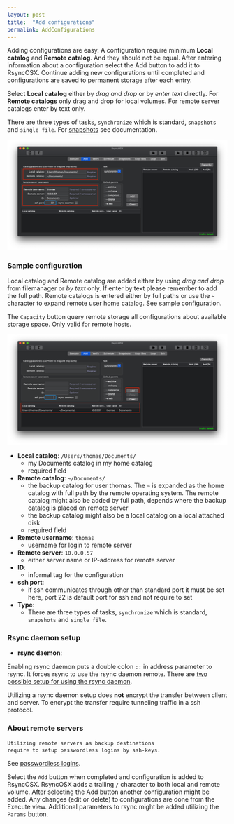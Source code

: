 ```yaml
---
layout: post
title:  "Add configurations"
permalink: AddConfigurations
---
```

Adding configurations are easy. A configuration require minimum **Local catalog** and **Remote catalog**. And they should not be equal. After entering information about a configuration select the Add button to add it to RsyncOSX. Continue adding new configurations until completed and configurations are saved to permanent storage after each entry.

Select **Local catalog** either by *drag and drop* or by *enter text* directly. For **Remote catalogs** only drag and drop for local volumes. For remote server catalogs enter by text only.

There are three types of tasks, `synchronize` which is standard, `snapshots` and `single file`. For [snapshots](/Snapshots) see documentation.

![Execute view](/images/RsyncOSX/master/add/add1.png)

### Sample configuration

Local catalog and Remote catalog are added either by using *drag and drop* from filemanager or *by text* only. If enter by text please remember to add the full path. Remote catalogs is entered either by full paths or use the `~` character to expand remote user home catalog. See sample configuration.

The `Capacity` button query remote storage all configurations about available storage space. Only valid for remote hosts.

![Execute view](/images/RsyncOSX/master/add/add2.png)

- **Local catalog**: `/Users/thomas/Documents/`
  - my Documents catalog in my home catalog
  - required field
- **Remote catalog**: `~/Documents/`
  - the backup catalog for user thomas. The `~` is expanded as the home catalog with full path by the remote operating system. The remote catalog might also be added by full path, depends where the backup catalog is placed on remote server
  - the backup catalog might also be a local catalog on a local attached disk
  - required field
- **Remote username**: `thomas`
  - username for login to remote server
- **Remote server**: `10.0.0.57`
  - either server name or IP-address for remote server
- **ID**:
    - informal tag for the configuration
- **ssh port**:
  - if ssh communicates through other than standard port it must be set here, port 22 is default port for ssh and not require to set
- **Type**:
    - There are three types of tasks, `synchronize` which is standard, `snapshots` and `single file`.

### Rsync daemon setup

- **rsync daemon**:

Enabling rsync daemon puts a double colon `::` in address parameter to rsync. It forces rsync to use the rsync daemon remote. There are [two possible setup for using the rsync daemon](/Rsyncdaemon).

Utilizing a rsync daemon setup does **not** encrypt the transfer between client and server. To encrypt the transfer require tunneling traffic in a ssh protocol. 

### About remote servers

```
Utilizing remote servers as backup destinations
require to setup passwordless logins by ssh-keys.
```
See [passwordless logins](/ssh).

Select the `Add` button when completed and configuration is added to RsyncOSX. RsyncOSX adds a trailing `/` character to both local and remote volume. After selecting the Add button another configuration might be added. Any changes (edit or delete) to configurations are done from the Execute view. Additional parameters to rsync might be added utilizing the `Params` button.
